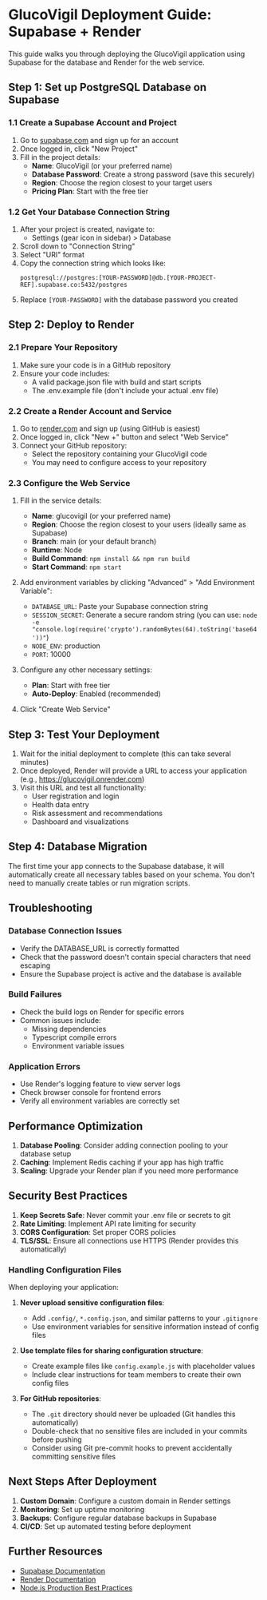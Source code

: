# GlucoVigil Deployment Guide: Supabase + Render

This guide walks you through deploying the GlucoVigil application using Supabase for the database and Render for the web service.

## Step 1: Set up PostgreSQL Database on Supabase

### 1.1 Create a Supabase Account and Project

1. Go to [supabase.com](https://supabase.com) and sign up for an account
2. Once logged in, click "New Project"
3. Fill in the project details:
   - **Name**: GlucoVigil (or your preferred name)
   - **Database Password**: Create a strong password (save this securely)
   - **Region**: Choose the region closest to your target users
   - **Pricing Plan**: Start with the free tier

### 1.2 Get Your Database Connection String

1. After your project is created, navigate to:
   - Settings (gear icon in sidebar) > Database
2. Scroll down to "Connection String"
3. Select "URI" format 
4. Copy the connection string which looks like:
   ```
   postgresql://postgres:[YOUR-PASSWORD]@db.[YOUR-PROJECT-REF].supabase.co:5432/postgres
   ```
5. Replace `[YOUR-PASSWORD]` with the database password you created

## Step 2: Deploy to Render

### 2.1 Prepare Your Repository

1. Make sure your code is in a GitHub repository
2. Ensure your code includes:
   - A valid package.json file with build and start scripts
   - The .env.example file (don't include your actual .env file)

### 2.2 Create a Render Account and Service

1. Go to [render.com](https://render.com) and sign up (using GitHub is easiest)
2. Once logged in, click "New +" button and select "Web Service"
3. Connect your GitHub repository:
   - Select the repository containing your GlucoVigil code
   - You may need to configure access to your repository

### 2.3 Configure the Web Service

1. Fill in the service details:
   - **Name**: glucovigil (or your preferred name)
   - **Region**: Choose the region closest to your users (ideally same as Supabase)
   - **Branch**: main (or your default branch)
   - **Runtime**: Node
   - **Build Command**: `npm install && npm run build`
   - **Start Command**: `npm start`

2. Add environment variables by clicking "Advanced" > "Add Environment Variable":
   - `DATABASE_URL`: Paste your Supabase connection string
   - `SESSION_SECRET`: Generate a secure random string (you can use: `node -e "console.log(require('crypto').randomBytes(64).toString('base64'))"`)
   - `NODE_ENV`: production
   - `PORT`: 10000

3. Configure any other necessary settings:
   - **Plan**: Start with free tier
   - **Auto-Deploy**: Enabled (recommended)

4. Click "Create Web Service"

## Step 3: Test Your Deployment

1. Wait for the initial deployment to complete (this can take several minutes)
2. Once deployed, Render will provide a URL to access your application (e.g., https://glucovigil.onrender.com)
3. Visit this URL and test all functionality:
   - User registration and login
   - Health data entry
   - Risk assessment and recommendations
   - Dashboard and visualizations

## Step 4: Database Migration

The first time your app connects to the Supabase database, it will automatically create all necessary tables based on your schema. You don't need to manually create tables or run migration scripts.

## Troubleshooting

### Database Connection Issues

- Verify the DATABASE_URL is correctly formatted
- Check that the password doesn't contain special characters that need escaping
- Ensure the Supabase project is active and the database is available

### Build Failures

- Check the build logs on Render for specific errors
- Common issues include:
  - Missing dependencies
  - Typescript compile errors
  - Environment variable issues

### Application Errors

- Use Render's logging feature to view server logs
- Check browser console for frontend errors
- Verify all environment variables are correctly set

## Performance Optimization

1. **Database Pooling**: Consider adding connection pooling to your database setup
2. **Caching**: Implement Redis caching if your app has high traffic
3. **Scaling**: Upgrade your Render plan if you need more performance

## Security Best Practices

1. **Keep Secrets Safe**: Never commit your .env file or secrets to git
2. **Rate Limiting**: Implement API rate limiting for security
3. **CORS Configuration**: Set proper CORS policies
4. **TLS/SSL**: Ensure all connections use HTTPS (Render provides this automatically)

### Handling Configuration Files

When deploying your application:

1. **Never upload sensitive configuration files**:
   - Add `.config/`, `*.config.json`, and similar patterns to your `.gitignore`
   - Use environment variables for sensitive information instead of config files

2. **Use template files for sharing configuration structure**:
   - Create example files like `config.example.js` with placeholder values
   - Include clear instructions for team members to create their own config files

3. **For GitHub repositories**:
   - The `.git` directory should never be uploaded (Git handles this automatically)
   - Double-check that no sensitive files are included in your commits before pushing
   - Consider using Git pre-commit hooks to prevent accidentally committing sensitive files

## Next Steps After Deployment

1. **Custom Domain**: Configure a custom domain in Render settings
2. **Monitoring**: Set up uptime monitoring
3. **Backups**: Configure regular database backups in Supabase
4. **CI/CD**: Set up automated testing before deployment

## Further Resources

- [Supabase Documentation](https://supabase.com/docs)
- [Render Documentation](https://render.com/docs)
- [Node.js Production Best Practices](https://expressjs.com/en/advanced/best-practice-performance.html)